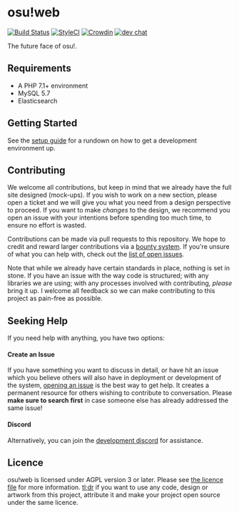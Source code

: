 osu!web
=======

[![Build Status](https://travis-ci.org/ppy/osu-web.svg?branch=master)](https://travis-ci.org/ppy/osu-web) [![StyleCI](https://styleci.io/repos/41410580/shield)](https://styleci.io/repos/41410580) [![Crowdin](https://d322cqt584bo4o.cloudfront.net/osu-web/localized.svg)](https://crowdin.com/project/osu-web) [![dev chat](https://discordapp.com/api/guilds/188630481301012481/widget.png?style=shield)](https://discord.gg/ppy)

The future face of osu!.

Requirements
------------

- A PHP 7.1+ environment
- MySQL 5.7
- Elasticsearch


Getting Started
---------------

See the [setup guide](Setup.md) for a rundown on how to get a development environment up.


Contributing
------------

We welcome all contributions, but keep in mind that we already have the full site designed (mock-ups). If you wish to work on a new section, please open a ticket and we will give you what you need from a design perspective to proceed. If you want to make *changes* to the design, we recommend you open an issue with your intentions before spending too much time, to ensure no effort is wasted.

Contributions can be made via pull requests to this repository. We hope to credit and reward larger contributions via a [bounty system](https://www.bountysource.com/teams/ppy). If you're unsure of what you can help with, check out the [list of open issues](https://github.com/ppy/osu-web/issues).

Note that while we already have certain standards in place, nothing is set in stone. If you have an issue with the way code is structured; with any libraries we are using; with any processes involved with contributing, *please* bring it up. I welcome all feedback so we can make contributing to this project as pain-free as possible.

Seeking Help
------------

If you need help with anything, you have two options:

#### Create an Issue

If you have something you want to discuss in detail, or have hit an issue which you believe others will also have in deployment or development of the system, [opening an issue](https://github.com/ppy/osu-web/issues) is the best way to get help. It creates a permanent resource for others wishing to contribute to conversation. Please **make sure to search first** in case someone else has already addressed the same issue!

#### Discord

Alternatively, you can join the [development discord](https://discord.gg/ppy) for assistance.


Licence
-------

osu!web is licensed under AGPL version 3 or later. Please see [the licence file](LICENCE) for more information. [tl;dr](https://tldrlegal.com/license/gnu-affero-general-public-license-v3-(agpl-3.0)) if you want to use any code, design or artwork from this project, attribute it and make your project open source under the same licence.
